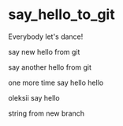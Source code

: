 # say_hello_to_git

Everybody let's dance!

say new hello from git









say another hello from git




one more time say hello hello


oleksii say hello 


string from new branch
